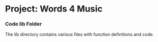 # Project: Words 4 Music

### Code lib Folder

The lib directory contains various files with function definitions and code.
